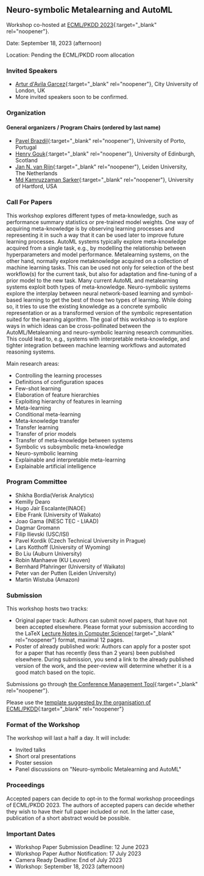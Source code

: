 ## Neuro-symbolic Metalearning and AutoML
Workshop co-hosted at [ECML/PKDD 2023](https://2023.ecmlpkdd.org/){:target="_blank" rel="noopener"}. 

Date: September 18, 2023 (afternoon)

Location: Pending the ECML/PKDD room allocation

### Invited Speakers

* [Artur d'Avila Garcez](https://www.city.ac.uk/about/people/academics/artur-davila-garcez){:target="_blank" rel="noopener"}, City University of London, UK
* More invited speakers soon to be confirmed. 

### Organization

#### General organizers / Program Chairs (ordered by last name)
* [Pavel Brazdil](http://www.liaad.up.pt/area/pbrazdil/pavel-brazdil){:target="_blank" rel="noopener"}, University of Porto, Portugal
* [Henry Gouk](https://www.henrygouk.com/){:target="_blank" rel="noopener"}, University of Edinburgh, Scotland
* [Jan N. van Rijn](https://www.universiteitleiden.nl/en/staffmembers/jan-van-rijn){:target="_blank" rel="noopener"}, Leiden University, The Netherlands
* [Md Kamruzzaman Sarker](https://www.hartford.edu/directory/arts-science/sarker-md-kamruzzaman.aspx){:target="_blank" rel="noopener"}, University of Hartford, USA


### Call For Papers
This workshop explores different types of meta-knowledge, such as performance summary statistics or pre-trained model weights. 
One way of acquiring meta-knowledge is by observing learning processes and representing it in such a way that it can be used later to improve future learning processes. 
AutoML systems typically explore meta-knowledge acquired from a single task, e.g., by modelling the relationship between hyperparameters and model performance. 
Metalearning systems, on the other hand, normally explore metaknowledge acquired on a collection of machine learning tasks. 
This can be used not only for selection of the best workflow(s) for the current task, but also for adaptation and fine-tuning of a prior model to the new task. 
Many current AutoML and metalearning systems exploit both types of meta-knowledge. 
Neuro-symbolic systems explore the interplay between neural network-based learning and symbol-based learning to get the best of those two types of learning. 
While doing so, it tries to use the existing knowledge as a concrete symbolic representation or as a transformed version of the symbolic representation suited for the learning algorithm. 
The goal of this workshop is to explore ways in which ideas can be cross-pollinated between the AutoML/Metalearning and neuro-symbolic learning research communities. 
This could lead to, e.g., systems with interpretable meta-knowledge, and tighter integration between machine learning workflows and automated reasoning systems. 

Main research areas:

* Controlling the learning processes
* Definitions of configuration spaces
* Few-shot learning
* Elaboration of feature hierarchies
* Exploiting hierarchy of features in learning
* Meta-learning
* Conditional meta-learning
* Meta-knowledge transfer
* Transfer learning
* Transfer of prior models
* Transfer of meta-knowledge between systems
* Symbolic vs subsymbolic meta-knowledge
* Neuro-symbolic learning 
* Explainable and interpretable meta-learning
* Explainable artificial intelligence

### Program Committee

* Shikha Bordia(Verisk Analytics)
* Kemilly	Dearo
* Hugo Jair Escalante(INAOE)
* Eibe Frank (University of Waikato)
* Joao Gama (INESC TEC - LIAAD)
* Dagmar Gromann
* Filip Ilievski (USC/ISI)
* Pavel Kordík (Czech Technical University in Prague)
* Lars Kotthoff (University of Wyoming)
* Bo Liu (Auburn University)
* Robin Manhaeve (KU Leuven)
* Bernhard Pfahringer (University of Waikato)
* Peter van der Putten (Leiden University)
* Martin Wistuba (Amazon)

### Submission

This workshop hosts two tracks:

* Original paper track: Authors can submit novel papers, that have not been accepted elsewhere. Please format your submission according to the LaTeX [Lecture Notes in Computer Science](https://www.springer.com/gp/computer-science/lncs){:target="_blank" rel="noopener"} format, maximal 12 pages.
* Poster of already published work: Authors can apply for a poster spot for a paper that has recently (less than 2 years) been published elsewhere. During submission, you send a link to the already published version of the work, and the peer-review will determine whether it is a good match based on the topic. 

Submissions go through [the Conference Management Tool](https://cmt3.research.microsoft.com/ECMLPKDDworkshop2023/){:target="_blank" rel="noopener"}. 

Please use the [template suggested by the organisation of ECML/PKDD](https://resource-cms.springernature.com/springer-cms/rest/v1/content/19238648/data/v6){:target="_blank" rel="noopener"}

### Format of the Workshop

The workshop will last a half a day. It will include: 

* Invited talks
* Short oral presentations
* Poster session 
* Panel discussions on "Neuro-symbolic Metalearning and AutoML"

### Proceedings

Accepted papers can decide to opt-in to the formal workshop proceedings of ECML/PKDD 2023. The authors of accepted papers can decide whether they wish to have their full paper included or not. In the latter case, publication of a short abstract would be possible.

### Important Dates

* Workshop Paper Submission Deadline: 12 June 2023
* Workshop Paper Author Notification: 17 July 2023
* Camera Ready Deadline: End of July 2023
* Workshop: September 18, 2023 (afternoon)


